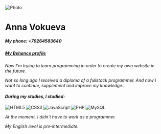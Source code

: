 ![Photo](https://mir-s3-cdn-cf.behance.net/user/230/67ddc1341149481.6076cfc3f1ede.jpg) 
# **Anna Vokueva** 

##### My phone: +79264583640
##### [My Behance profile](https://www.behance.net/abv_lifeshots)


_Now I'm trying to learn programming in order to create my own website in the future._

_Not so long ago I received a diploma of a fullstack programmer. And now I want to continue, supplement and improve my knowledge._

#### _During my studies, I studied:_

![HTML5](https://img.shields.io/badge/html5-%23E34F26.svg?style=for-the-badge&logo=html5&logoColor=white)
![CSS3](https://img.shields.io/badge/css3-%231572B6.svg?style=for-the-badge&logo=css3&logoColor=white)
![JavaScript](https://img.shields.io/badge/javascript-%23323330.svg?style=for-the-badge&logo=javascript&logoColor=%23F7DF1E)
![PHP](https://img.shields.io/badge/php-%23777BB4.svg?style=for-the-badge&logo=php&logoColor=white)
![MySQL](https://img.shields.io/badge/mysql-%2300f.svg?style=for-the-badge&logo=mysql&logoColor=white)

_At the moment, I didn't have to work as a programmer._

_My English level is pre-intermediate._
